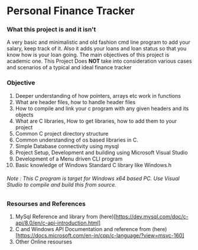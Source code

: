 # Personal Finance Tracker

### What this project is and it isn't
A very basic and minimalistic and old fashion cmd line program to add your salary, keep track of it. 
Also it adds your loans and loan status so that you know how is your loan going. The main objectives of this project is academic one.
This Project Does <b> NOT </b> take into consideration various cases and scenarios of a typical and ideal finance tracker

### Objective

1. Deeper understanding of how pointers, arrays etc work in functions
2. What are header files, how to handle header files
3. How to compile and link your c program with any given headers and its objects
4. What are C libraries, How to get libraries, how to add them to your project
5. Common C project directory structure
6. Common understanding of os based libraries in C.
7. Simple Database connectivity using mysql
8. Project Setup, Development and building using Microsoft Visual Studio
9. Development of a Menu driven CLI program
10. Basic knowledge of Windows Standard C library like Windows.h 

###### Note : This C program is target for Windows x64 based PC. Use Visual Studio to compile and build this from source.

### Resourses and References

1. MySql Reference and library from (here)[https://dev.mysql.com/doc/c-api/8.0/en/c-api-introduction.html]
2. C and Windows API Documentation and reference from (here)[https://docs.microsoft.com/en-in/cpp/c-language/?view=msvc-160]
3. Other Online resourses